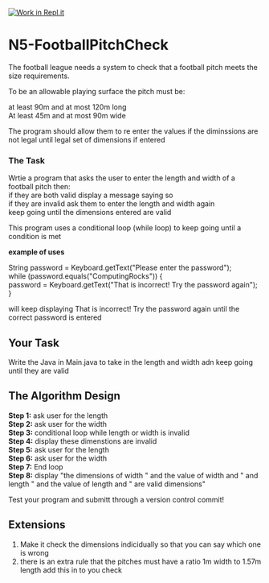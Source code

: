 [![Work in Repl.it](https://classroom.github.com/assets/work-in-replit-14baed9a392b3a25080506f3b7b6d57f295ec2978f6f33ec97e36a161684cbe9.svg)](https://classroom.github.com/online_ide?assignment_repo_id=3936599&assignment_repo_type=AssignmentRepo)
# N5-FootballPitchCheck

The football league needs a system to check that a football pitch meets the size requirements.

To be an allowable playing surface the pitch must be:

at least 90m and at most 120m long\
At least 45m and at most 90m wide

The program should allow them to re enter the values if the diminssions are not legal until legal set of dimensions if entered

### The Task

Wrtie a program that asks the user to enter the length and width of a football pitch then:\
if they are both valid display a message saying so\
if they are invalid ask them to enter the length and width again\
keep going until the dimensions entered are valid

This program uses a conditional loop (while loop) to keep going until a condition is met

**example of uses**

String password = Keyboard.getText("Please enter the password");\
while (password.equals("ComputingRocks")) {\
     password = Keyboard.getText("That is incorrect! Try the password again");\
}

will keep displaying That is incorrect! Try the password again until the correct password is entered


## Your Task

Write the Java in Main.java to take in the length and width adn keep going until they are valid

## The Algorithm Design

**Step 1:** ask user for the length\
**Step 2:**	ask user for the width\
**Step 3:** conditional loop while length or width is invalid\
**Step 4:**	display these dimenstions are invalid\
**Step 5:** ask user for the length\
**Step 6:**	ask user for the width\
**Step 7:** End loop\
**Step 8:** display "the dimensions of width " and the value of width and " and length " and the value of length and " are valid dimensions"


Test your program and submitt through a version control commit!

## Extensions

1. Make it check the dimensions indicidually so that you can say which one is wrong
2. there is an extra rule that the pitches must have a ratio 1m width to 1.57m length add this in to you check
